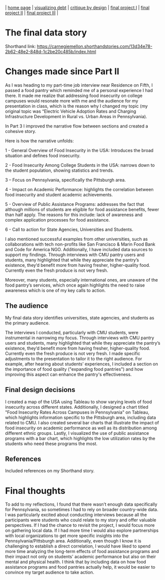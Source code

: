 | [home page](https://mashaandreieva.github.io/My-Portfolio/) | [visualizing debt](visualizing-government-debt) | [critique by design](critique-by-design) | [final project I](final-project-part-one) | [final project II](final-project-part-two) | [final project III](final-project-part-three) |

# The final data story

Shorthand link: https://carnegiemellon.shorthandstories.com/13d34e78-2b62-48e2-848d-1c2be20c485b/index.html 


# Changes made since Part II

As I was heading to my part-time job interview near Residence on Fifth, I passed a food pantry which reminded me of a personal experience I had there. It made me realize that addressing food insecurity on college campuses would resonate more with me and the audience for my presentation in class, which is the reason why I changed my topic (my original topic was “Electric Vehicle Adoption Rates and Charging Infrastructure Development in Rural vs. Urban Areas in Pennsylvania). 

In Part 3 I improved the narrative flow between sections and created a cohesive story.

Here is how the narrative unfolds: 

1 - General Overview of Food Insecurity in the USA: Introduces the broad situation and defines food insecurity.

2 - Food Insecurity Among College Students in the USA: narrows down to the student population, showing statistics and trends.

3 – Focus on Pennsylvania, specifically the Pittsburgh area.

4 - Impact on Academic Performance: highlights the correlation between food insecurity and student academic achievements.

5 - Overview of Public Assistance Programs: addresses the fact that although millions of students are eligible for food assistance benefits, fewer than half apply. The reasons for this include: lack of awareness and complex application processes for food assistance. 

6 - Call to action for State Agencies, Universities and Students. 

I also mentioned successful examples from other universities, such as collaborations with tech non-profits like San Francisco & Marin Food Bank and Code for America NGO. Additionally, I have included data sources to support my findings. 
Through interviews with CMU pantry users and students, many highlighted that while they appreciate the pantry’s existence, they’d benefit more from having fresher, higher-quality food.  Currently even the fresh produce is not very fresh. 

Moreover, many students, especially international ones, are unaware of the food pantry’s services, which once again highlights the need to raise awareness which is one of my key calls to action.

## The audience

My final data story identifies universities, state agencies, and students as the primary audience. 

The interviews I conducted, particularly with CMU students, were instrumental in narrowing my focus. Through interviews with CMU pantry users and students, many highlighted that while they appreciate the pantry’s existence, they’d benefit more from having fresher, higher-quality food.  Currently even the fresh produce is not very fresh. I made specific adjustments to the presentation to tailor it to the right audience. For example, after hearing about students’ experiences, I included a section on the importance of food quality ("expanding food pantries") and how improving this aspect can enhance the pantry's effectiveness.


## Final design decisions

I created a map of the USA using Tableau to show varying levels of food insecurity across different states. Additionally, I designed a chart titled "Food Insecurity Rates Across Campuses in Pennsylvania" on Tableau, which highlights information specific to the Pittsburgh area, including data related to CMU. I also created several bar charts that illustrate the impact of food insecurity on academic performance as well as its distribution among different ethnic groups. Lastly, I visualized the use of public assistance programs with a bar chart, which highlights the low utilization rates by the students who need these programs the most.

## References

Included references on my Shorthand story.

# Final thoughts

To add to my reflections, I found that there wasn’t enough data specifically for Pennsylvania, so sometimes I had to rely on broader country-wide data. I was particularly excited about conducting interviews because all the participants were students who could relate to my story and offer valuable perspectives. If I had the chance to revisit the project, I would focus more on gathering local data. If I had more time I would also explore partnerships with local organizations to get more specific insights into the Pennsylvania/Pittsburgh area. Additionally, even though I know it is challenging to establish a direct correlation, I would have liked to spend more time analyzing the long-term effects of food assistance programs and their impact not only on students' academic performance but also on their mental and physical health. I think that by including data on how food assistance programs and food pantries actually help, it would be easier to convince my target audience to take action. 
